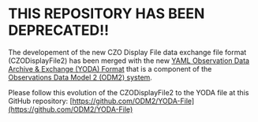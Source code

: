 THIS REPOSITORY HAS BEEN DEPRECATED!!
===============

The developement of the new CZO Display File data exchange file format (CZODisplayFile2) has been merged with the new [YAML Observation Data Archive & Exchange (YODA) Format](https://github.com/ODM2/YODA-File) that is a component of the [Observations Data Model 2 (ODM2) system](https://github.com/ODM2).

Please follow this evolution of the CZODisplayFile2 to the YODA file at this GitHub repository: [https://github.com/ODM2/YODA-File](https://github.com/ODM2/YODA-File)
